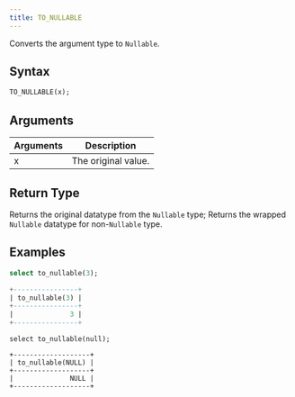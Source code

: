 ```yaml
---
title: TO_NULLABLE
---
```


Converts the argument type to `Nullable`.


## Syntax

```sql
TO_NULLABLE(x);
```

## Arguments

| Arguments | Description                |
|-----------|----------------------------|
| x         | The original value.        |


## Return Type

Returns the original datatype from the `Nullable` type; Returns the wrapped `Nullable` datatype for non-`Nullable` type.

## Examples

``` sql
select to_nullable(3);

+----------------+
| to_nullable(3) |
+----------------+
|              3 |
+----------------+
```

```
select to_nullable(null);

+-------------------+
| to_nullable(NULL) |
+-------------------+
|              NULL |
+-------------------+
```
 



 